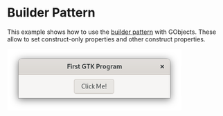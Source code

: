 # Builder Pattern

This example shows how to use the [builder pattern](https://doc.rust-lang.org/1.0.0/style/ownership/builders.html) with GObjects.
These allow to set construct-only properties and other construct properties.

![Screenshot](app.png)
